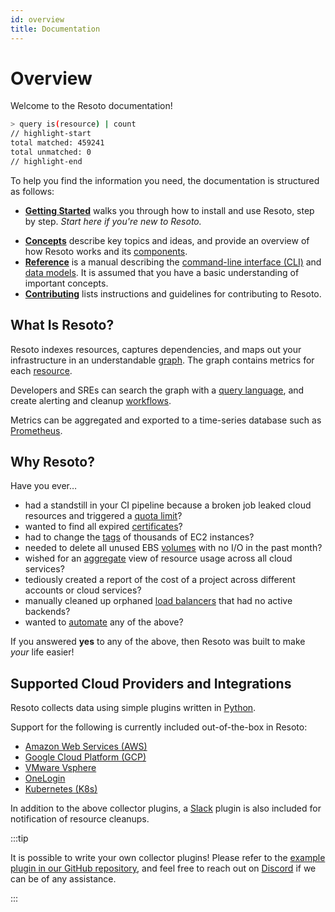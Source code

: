 ```yaml
---
id: overview
title: Documentation
---
```


# Overview

Welcome to the Resoto documentation!

```bash title="Hello World in Resoto 👋🌎"
> query is(resource) | count
// highlight-start
total matched: 459241
total unmatched: 0
// highlight-end
```

To help you find the information you need, the documentation is structured as follows:

- **[Getting Started](/docs/getting-started)** walks you through how to install and use Resoto, step by step. _Start here if you're new to Resoto._
<!-- - **[How-To Guides](/docs/how-to)** provide guided instructions for specific use cases and scenarios. -->
- **[Concepts](/docs/concepts)** describe key topics and ideas, and provide an overview of how Resoto works and its [components](./concepts/components/README.md).
- **[Reference](/docs/reference)** is a manual describing the [command-line interface (CLI)](./reference/cli/README.md) and [data models](./reference/data-models/README.md). It is assumed that you have a basic understanding of important concepts.
- **[Contributing](/docs/contributing)** lists instructions and guidelines for contributing to Resoto.

## What Is Resoto?

Resoto indexes resources, captures dependencies, and maps out your infrastructure in an understandable [graph](./concepts/graph/README.md). The graph contains metrics for each [resource](./reference/data-models/README.md).

Developers and SREs can search the graph with a [query language](./reference/cli/query/README.md), and create alerting and cleanup [workflows](./concepts/automation/workflow.md).

Metrics can be aggregated and exported to a time-series database such as [Prometheus](https://prometheus.io).

## Why Resoto?

Have you ever…

- had a standstill in your CI pipeline because a broken job leaked cloud resources and triggered a [quota limit](./reference/cli/query/examples.md#quota)?
- wanted to find all expired [certificates](./reference/cli/query/examples.md#certificate)?
- had to change the [tags](./reference/cli/tag.md) of thousands of EC2 instances?
- needed to delete all unused EBS [volumes](./reference/cli/query/examples.md#volume) with no I/O in the past month?
- wished for an [aggregate](./reference/cli/query/aggregation.md) view of resource usage across all cloud services?
- tediously created a report of the cost of a project across different accounts or cloud services?
- manually cleaned up orphaned [load balancers](./reference/cli/query/examples.md#aws_alb) that had no active backends?
- wanted to [automate](./concepts/automation/workflow.md) any of the above?

If you answered **yes** to any of the above, then Resoto was built to make _your_ life easier!

## Supported Cloud Providers and Integrations

Resoto collects data using simple plugins written in [Python](https://www.python.org).

Support for the following is currently included out-of-the-box in Resoto:

- [Amazon Web Services (AWS)](https://aws.amazon.com)
- [Google Cloud Platform (GCP)](https://console.cloud.google.com)
- [VMware Vsphere](https://www.vmware.com/products/vsphere.html)
- [OneLogin](http://www.onelogin.com)
- [Kubernetes (K8s)](https://kubernetes.io)

In addition to the above collector plugins, a [Slack](https://slack.com) plugin is also included for notification of resource cleanups.

:::tip

It is possible to write your own collector plugins! Please refer to the [example plugin in our GitHub repository](https://github.com/someengineering/resoto/tree/main/plugins/example_collector), and feel free to reach out on [Discord](https://discord.gg/someengineering) if we can be of any assistance.

:::
